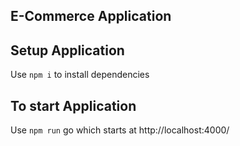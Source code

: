 ## E-Commerce Application

## Setup Application

Use `npm i` to install dependencies

## To start Application 

Use `npm run` go which starts at http://localhost:4000/
